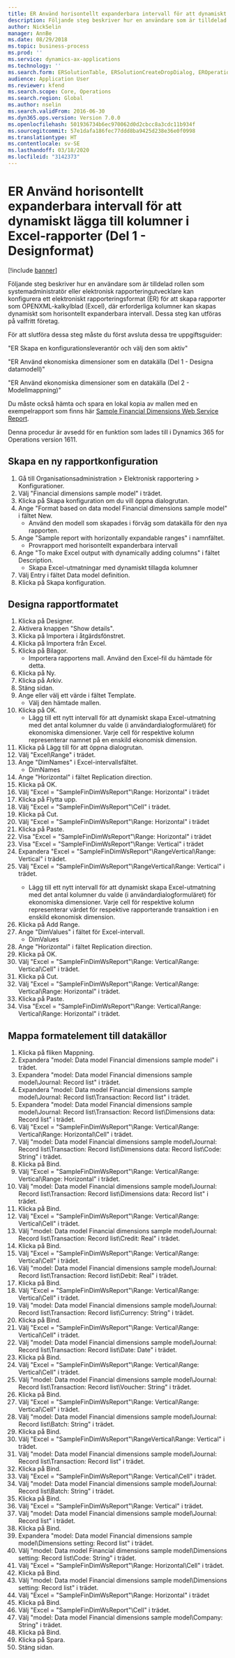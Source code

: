 ```yaml
---
title: ER Använd horisontellt expanderbara intervall för att dynamiskt lägga till kolumner i Excel-rapporter (Del 1 - Designformat)
description: Följande steg beskriver hur en användare som är tilldelad rollen som systemadministratör eller elektronisk rapporteringutvecklare kan konfigurera ett elektroniskt rapporteringsformat (ER) för att skapa rapporter som OPENXML-kalkylblad (Excel), där erforderliga kolumner kan skapas dynamiskt som horisontellt expanderbara intervall.
author: NickSelin
manager: AnnBe
ms.date: 08/29/2018
ms.topic: business-process
ms.prod: ''
ms.service: dynamics-ax-applications
ms.technology: ''
ms.search.form: ERSolutionTable, ERSolutionCreateDropDialog, EROperationDesigner, ERComponentTypeDropDialog
audience: Application User
ms.reviewer: kfend
ms.search.scope: Core, Operations
ms.search.region: Global
ms.author: nselin
ms.search.validFrom: 2016-06-30
ms.dyn365.ops.version: Version 7.0.0
ms.openlocfilehash: 501936734b6ec970062d0d2cbcc8a3cdc11b934f
ms.sourcegitcommit: 57e1dafa186fec77ddd8ba9425d238e36e0f0998
ms.translationtype: HT
ms.contentlocale: sv-SE
ms.lasthandoff: 03/18/2020
ms.locfileid: "3142373"
---
```

# <a name="er-use-horizontally-expandable-ranges-to-dynamically-add-columns-in-excel-reports-part-1---design-format"></a>ER Använd horisontellt expanderbara intervall för att dynamiskt lägga till kolumner i Excel-rapporter (Del 1 - Designformat)

[!include [banner](../../includes/banner.md)]

Följande steg beskriver hur en användare som är tilldelad rollen som systemadministratör eller elektronisk rapporteringutvecklare kan konfigurera ett elektroniskt rapporteringsformat (ER) för att skapa rapporter som OPENXML-kalkylblad (Excel), där erforderliga kolumner kan skapas dynamiskt som horisontellt expanderbara intervall. Dessa steg kan utföras på valfritt företag.

För att slutföra dessa steg måste du först avsluta dessa tre uppgiftsguider: 

"ER Skapa en konfigurationsleverantör och välj den som aktiv"

"ER Använd ekonomiska dimensioner som en datakälla (Del 1 - Designa datamodell)"

"ER Använd ekonomiska dimensioner som en datakälla (Del 2 - Modellmappning)"

Du måste också hämta och spara en lokal kopia av mallen med en exempelrapport som finns här [Sample Financial Dimensions Web Service Report](https://go.microsoft.com/fwlink/?linkid=862266).

Denna procedur är avsedd för en funktion som lades till i Dynamics 365 for Operations version 1611.


## <a name="create-a-new-report-configuration"></a>Skapa en ny rapportkonfiguration
1. Gå till Organisationsadministration > Elektronisk rapportering > Konfigurationer.
2. Välj "Financial dimensions sample model" i trädet.
3. Klicka på Skapa konfiguration om du vill öppna dialogrutan.
4. Ange "Format based on data model Financial dimensions sample model" i fältet New.
    * Använd den modell som skapades i förväg som datakälla för den nya rapporten.  
5. Ange "Sample report with horizontally expandable ranges" i namnfältet.
    * Provrapport med horisontellt expanderbara intervall  
6. Ange "To make Excel output with dynamically adding columns" i fältet Description.
    * Skapa Excel-utmatningar med dynamiskt tillagda kolumner  
7. Välj Entry i fältet Data model definition.
8. Klicka på Skapa konfiguration.

## <a name="design-the-report-format"></a>Designa rapportformatet
1. Klicka på Designer.
2. Aktivera knappen "Show details".
3. Klicka på Importera i åtgärdsfönstret.
4. Klicka på Importera från Excel.
5. Klicka på Bilagor.
    * Importera rapportens mall. Använd den Excel-fil du hämtade för detta.  
6. Klicka på Ny.
7. Klicka på Arkiv.
8. Stäng sidan.
9. Ange eller välj ett värde i fältet Template.
    * Välj den hämtade mallen.  
10. Klicka på OK.
    * Lägg till ett nytt intervall för att dynamiskt skapa Excel-utmatning med det antal kolumner du valde (i användardialogformuläret) för ekonomiska dimensioner. Varje cell för respektive kolumn representerar namnet på en enskild ekonomisk dimension.  
11. Klicka på Lägg till för att öppna dialogrutan.
12. Välj "Excel\Range" i trädet.
13. Ange "DimNames" i Excel-intervallsfältet.
    * DimNames  
14. Ange "Horizontal" i fältet Replication direction.
15. Klicka på OK.
16. Välj "Excel = "SampleFinDimWsReport"\Range<DimNames>: Horizontal" i trädet
17. Klicka på Flytta upp.
18. Välj "Excel = "SampleFinDimWsReport"\Cell<DimNames>" i trädet.
19. Klicka på Cut.
20. Välj "Excel = "SampleFinDimWsReport"\Range<DimNames>: Horizontal" i trädet
21. Klicka på Paste.
22. Visa "Excel = "SampleFinDimWsReport"\Range<DimNames>: Horizontal" i trädet
23. Visa "Excel = "SampleFinDimWsReport"\Range<JournalLine>: Vertical" i trädet
24. Expandera "Excel = "SampleFinDimWsReport"\Range<JournalLine>Vertical\Range<TransactionLine>: Vertical" i trädet.
25. Välj "Excel = "SampleFinDimWsReport"\Range<JournalLine>Vertical\Range<TransactionLine>: Vertical" i trädet.
    * Lägg till ett nytt intervall för att dynamiskt skapa Excel-utmatning med det antal kolumner du valde (i användardialogformuläret) för ekonomiska dimensioner. Varje cell för respektive kolumn representerar värdet för respektive rapporterande transaktion i en enskild ekonomisk dimension.  
26. Klicka på Add Range.
27. Ange "DimValues" i fältet för Excel-intervall.
    * DimValues  
28. Ange "Horizontal" i fältet Replication direction.
29. Klicka på OK.
30. Välj "Excel = "SampleFinDimWsReport"\Range<JournalLine>: Vertical\Range<TransactionLine>: Vertical\Cell<DimValues>" i trädet.
31. Klicka på Cut.
32. Välj "Excel = "SampleFinDimWsReport"\Range<JournalLine>: Vertical\Range<TransactionLine>: Vertical\Range<DimValues>: Horizontal" i trädet.
33. Klicka på Paste.
34. Visa "Excel = "SampleFinDimWsReport"\Range<JournalLine>: Vertical\Range<TransactionLine>: Vertical\Range<DimValues>: Horizontal" i trädet.

## <a name="map-format-elements-to-data-sources"></a>Mappa formatelement till datakällor
1. Klicka på fliken Mappning.
2. Expandera "model: Data model Financial dimensions sample model" i trädet.
3. Expandera "model: Data model Financial dimensions sample model\Journal: Record list" i trädet.
4. Expandera "model: Data model Financial dimensions sample model\Journal: Record list\Transaction: Record list" i trädet.
5. Expandera "model: Data model Financial dimensions sample model\Journal: Record list\Transaction: Record list\Dimensions data: Record list" i trädet.
6. Välj "Excel = "SampleFinDimWsReport"\Range<JournalLine>: Vertical\Range<TransactionLine>: Vertical\Range<DimValues>: Horizontal\Cell<DimValues>" i trädet.
7. Välj "model: Data model Financial dimensions sample model\Journal: Record list\Transaction: Record list\Dimensions data: Record list\Code: String" i trädet.
8. Klicka på Bind.
9. Välj "Excel = "SampleFinDimWsReport"\Range<JournalLine>: Vertical\Range<TransactionLine>: Vertical\Range<DimValues>: Horizontal" i trädet.
10. Välj "model: Data model Financial dimensions sample model\Journal: Record list\Transaction: Record list\Dimensions data: Record list" i trädet.
11. Klicka på Bind.
12. Välj "Excel = "SampleFinDimWsReport"\Range<JournalLine>: Vertical\Range<TransactionLine>: Vertical\Cell<Credit>" i trädet.
13. Välj "model: Data model Financial dimensions sample model\Journal: Record list\Transaction: Record list\Credit: Real" i trädet.
14. Klicka på Bind.
15. Välj "Excel = "SampleFinDimWsReport"\Range<JournalLine>: Vertical\Range<TransactionLine>: Vertical\Cell<Debit>" i trädet.
16. Välj "model: Data model Financial dimensions sample model\Journal: Record list\Transaction: Record list\Debit: Real" i trädet.
17. Klicka på Bind.
18. Välj "Excel = "SampleFinDimWsReport"\Range<JournalLine>: Vertical\Range<TransactionLine>: Vertical\Cell<Currency>" i trädet.
19. Välj "model: Data model Financial dimensions sample model\Journal: Record list\Transaction: Record list\Currency: String" i trädet.
20. Klicka på Bind.
21. Välj "Excel = "SampleFinDimWsReport"\Range<JournalLine>: Vertical\Range<TransactionLine>: Vertical\Cell<TransDate>" i trädet.
22. Välj "model: Data model Financial dimensions sample model\Journal: Record list\Transaction: Record list\Date: Date" i trädet.
23. Klicka på Bind.
24. Välj "Excel = "SampleFinDimWsReport"\Range<JournalLine>: Vertical\Range<TransactionLine>: Vertical\Cell<TransVoucher>" i trädet.
25. Välj "model: Data model Financial dimensions sample model\Journal: Record list\Transaction: Record list\Voucher: String" i trädet.
26. Klicka på Bind.
27. Välj "Excel = "SampleFinDimWsReport"\Range<JournalLine>: Vertical\Range<TransactionLine>: Vertical\Cell<TransBatch>" i trädet.
28. Välj "model: Data model Financial dimensions sample model\Journal: Record list\Batch: String" i trädet.
29. Klicka på Bind.
30. Välj "Excel = "SampleFinDimWsReport"\Range<JournalLine>Vertical\Range<TransactionLine>: Vertical" i trädet.
31. Välj "model: Data model Financial dimensions sample model\Journal: Record list\Transaction: Record list" i trädet.
32. Klicka på Bind.
33. Välj "Excel = "SampleFinDimWsReport"\Range<JournalLine>: Vertical\Cell<Batch>" i trädet.
34. Välj "model: Data model Financial dimensions sample model\Journal: Record list\Batch: String" i trädet.
35. Klicka på Bind.
36. Välj "Excel = "SampleFinDimWsReport"\Range<JournalLine>: Vertical" i trädet.
37. Välj "model: Data model Financial dimensions sample model\Journal: Record list" i trädet.
38. Klicka på Bind.
39. Expandera "model: Data model Financial dimensions sample model\Dimensions setting: Record list" i trädet.
40. Välj "model: Data model Financial dimensions sample model\Dimensions setting: Record list\Code: String" i trädet.
41. Välj "Excel = "SampleFinDimWsReport"\Range<DimNames>: Horizontal\Cell<DimNames>" i trädet.
42. Klicka på Bind.
43. Välj "model: Data model Financial dimensions sample model\Dimensions setting: Record list" i trädet.
44. Välj "Excel = "SampleFinDimWsReport"\Range<DimNames>: Horizontal" i trädet
45. Klicka på Bind.
46. Välj "Excel = "SampleFinDimWsReport"\Cell<CompanyName>" i trädet.
47. Välj "model: Data model Financial dimensions sample model\Company: String" i trädet.
48. Klicka på Bind.
49. Klicka på Spara.
50. Stäng sidan.

